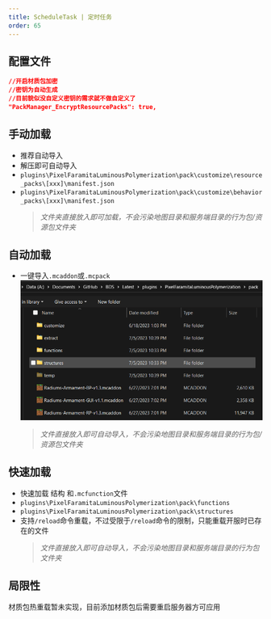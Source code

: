 ```yaml
---
title: ScheduleTask | 定时任务
order: 65
---
```


## 配置文件

```json
//开启材质包加密
//密钥为自动生成
//目前貌似没自定义密钥的需求就不做自定义了
"PackManager_EncryptResourcePacks": true,
```

## 手动加载

- 推荐自动导入
- 解压即可自动导入
- `plugins\PixelFaramitaLuminousPolymerization\pack\customize\resource_packs\[xxx]\manifest.json`
- `plugins\PixelFaramitaLuminousPolymerization\pack\customize\behavior_packs\[xxx]\manifest.json`
  > _文件夹直接放入即可加载，不会污染地图目录和服务端目录的行为包/资源包文件夹_

## 自动加载

- 一键导入`.mcaddon`或`.mcpack`
  ![放置目录](../../images/pack/mcaddon.png)

  > _文件直接放入即可自动导入，不会污染地图目录和服务端目录的行为包/资源包文件夹_

## 快速加载

- 快速加载 结构 和`.mcfunction`文件
- `plugins\PixelFaramitaLuminousPolymerization\pack\functions`
- `plugins\PixelFaramitaLuminousPolymerization\pack\structures`
- 支持`/reload`命令重载，不过受限于`/reload`命令的限制，只能重载开服时已存在的文件
  > _文件直接放入即可自动导入，不会污染地图目录和服务端目录的行为包文件夹_

## 局限性

材质包热重载暂未实现，目前添加材质包后需要重启服务器方可应用

